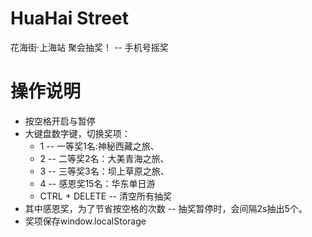 HuaHai Street
==========================================

花海街·上海站 聚会抽奖！ --  手机号摇奖 

操作说明
===========================================
* 按空格开启与暂停
* 大键盘数字键，切换奖项：
	* 1 -- 一等奖1名:神秘西藏之旅、
	* 2 -- 二等奖2名：大美青海之旅、
	* 3 -- 三等奖3名：坝上草原之旅、
	* 4 -- 感恩奖15名：华东单日游
	* CTRL + DELETE -- 清空所有抽奖
* 其中感恩奖，为了节省按空格的次数  --  抽奖暂停时，会间隔2s抽出5个。
* 奖项保存window.localStorage
